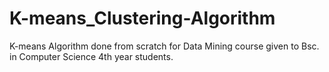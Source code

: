 # K-means_Clustering-Algorithm
K-means Algorithm done from scratch for Data Mining course given 
to Bsc. in Computer Science 4th year students.
